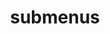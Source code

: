 ---
layout: page
title: submenus
nav: true
nav_order: 6
dropdown: true
children: 
    - title: publications
      permalink: /publications/
    - title: divider
    - title: projects
      permalink: /projects/
created: 2022-12-31T20:54:53-06:00
updated: 2022-12-31T22:00:51-06:00
---